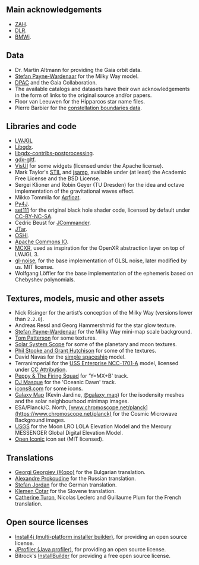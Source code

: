 ## Main acknowledgements

-  [ZAH](https://www.zah.uni-heidelberg.de/ari/).
-  [DLR](https://www.dlr.de/).
-  [BMWi](https://www.bmwi.de).

## Data

-  Dr. Martin Altmann for providing the Gaia orbit data.
-  [Stefan Payne-Wardenaar](https://twitter.com/StefanPWinc) for the Milky Way model.
-  [DPAC](https://www.cosmos.esa.int/web/gaia/dpac/consortium) and the Gaia Collaboration.
-  The available catalogs and datasets have their own acknowledgements in the form of links to the original source and/or papers.
-  Floor van Leeuwen for the Hipparcos star name files.
-  Pierre Barbier for the [constellation boundaries data](https://pbarbier.com/constellations/boundaries.html).

## Libraries and code

-  [LWJGL](https://lwjgl.org)
-  [Libgdx](https://libgdx.badlogicgames.com).
-  [libgdx-contribs-postprocessing](https://github.com/manuelbua/libgdx-contribs/tree/master/postprocessing).
-  [gdx-gltf](https://github.com/mgsx-dev/gdx-gltf).
-  [VisUI](https://github.com/kotcrab/vis-editor/wiki/VisUI) for some widgets (licensed under the Apache license).
-  Mark Taylor's [STIL](http://www.star.bristol.ac.uk/~mbt/stil/) and [jsamp](http://www.star.bristol.ac.uk/~mbt/jsamp/), available under (at least) the Academic Free License and the BSD License.
-  Sergei Klioner and Robin Geyer (TU Dresden) for the idea and octave implementation of the gravitational waves effect.
-  Mikko Tommila for [Apfloat](https://github.com/mtommila/apfloat).
-  [Py4J](https://www.py4j.org).
-  [set111](https://www.shadertoy.com/view/tsBXW3) for the original black hole shader code, licensed by default under [CC-BY-NC-SA](https://www.shadertoy.com/view/tsBXW3).
-  Cedric Beust for [JCommander](https://jcommander.org).
-  [JTar](https://github.com/kamranzafar/jtar).
-  [OSHI](https://oshi.ooo).
-  [Apache Commons IO](https://commons.apache.org/proper/commons-io).
-  [MCXR](https://github.com/mcxr-org), used as inspiration for the OpenXR abstraction layer on top of LWJGL 3.
-  [gl-noise](https://github.com/FarazzShaikh/glNoise), for the base implementation of GLSL noise, later modified by us. MIT license.
- Wolfgang Löffler for the base implementation of the ephemeris based on Chebyshev polynomials.


## Textures, models, music and other assets

-  Nick Risinger for the artist’s conception of the Milky Way (versions lower than `2.2.0`).
-  Andreas Ressl and Georg Hammershmid for the star glow texture.
-  [Stefan Payne-Wardenaar](https://twitter.com/StefanPWinc) for the Milky Way mini-map scale background.
-  [Tom Patterson](www.shadedrelief.com) for some textures.
-  [Solar System Scope](https://www.solarsystemscope.com/) for some of the planetary and moon textures.
-  [Phil Stooke and Grant Hutchison](https://www.classe.cornell.edu/~seb/celestia/hutchison/index-125.html) for some of the textures.
-  David Navas for the [simple spaceship](https://www.blendswap.com/user/DeNapes) model.
-  Terranimperial for the [USS Enterprise NCC-1701-A](https://sketchfab.com/models/75156f5812e34342a3dd5c2ba394d4ed) model, licensed under [CC Attribution](https://creativecommons.org/licenses/by/4.0/).
-  [Peppy & The Firing Squad](https://sampleswap.org/artist/xnoybis#contact) for 'Y=MX+B' track.
-  [DJ Masque](https://sampleswap.org/artist/djmasque) for the 'Oceanic Dawn' track.
-  [icons8.com](https://icons8.com) for some icons.
-  [Galaxy Map](https://galaxymap.org/) (Kevin Jardine, [@galaxy_map](https://twitter.com/galaxy_map)) for the isodensity meshes and the solar neighbourhood minimap images.
-  ESA/Planck/C. North, [www.chromoscope.net/planck](https://www.chromoscope.net/planck) for the Cosmic Microwave Background images.
-  [USGS](https://astrogeology.usgs.gov) for the Moon LRO LOLA Elevation Model and the Mercury MESSENGER Global Digital Elevation Model.
-  [Open Iconic](https://github.com/iconic/open-iconic) icon set (MIT licensed).

## Translations

-  [Georgi Georgiev (Жоро)](mailto:g.georgiev.shumen@gmail.com) for the Bulgarian translation.
-  [Alexandre Prokoudine](https://librearts.org) for the Russian translation.
-  [Stefan Jordan](mailto:jordan@ari.uni-heidelberg.de) for the German translation.
-  [Klemen Čotar](mailto:klemen.cotar@fmf.uni-lj.si) for the Slovene translation.
-  [Catherine Turon](mailto:cacatherine.turon@obspm.fr), Nicolas Leclerc and Guillaume Plum for the French translation.

## Open source licenses

-  [Install4j (multi-platform installer builder)](https://www.ej-technologies.com/products/install4j/overview.html), for providing an open source license.
-  [JProfiler (Java profiler)](https://www.ej-technologies.com/products/jprofiler/overview.html), for providing an open source license.
-  Bitrock's [InstallBuilder](https://installbuilder.bitrock.com/) for providing a free open source license.
